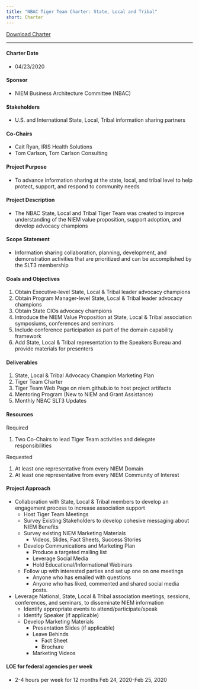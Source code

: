 ```yaml
---
title: "NBAC Tiger Team Charter: State, Local and Tribal"
short: Charter
---
```


[Download Charter](NBAC-SLT-TigerTeam-Charter.docx)

---

#### Charter Date

- 04/23/2020

#### Sponsor

- NIEM Business Architecture Committee (NBAC)

#### Stakeholders

- U.S. and International State, Local, Tribal information sharing partners

#### Co-Chairs

- Cait Ryan, IRIS Health Solutions
- Tom Carlson, Tom Carlson Consulting

#### Project Purpose

- To advance information sharing at the state, local, and tribal level to help protect, support, and respond to community needs

#### Project Description

- The NBAC State, Local and Tribal Tiger Team was created to improve understanding of the NIEM value proposition, support adoption, and develop advocacy champions

#### Scope Statement

- Information sharing collaboration, planning, development, and demonstration activities that are prioritized and can be accomplished by the SLT3 membership

#### Goals and Objectives

1. Obtain Executive-level State, Local & Tribal leader advocacy champions
2. Obtain Program Manager-level State, Local & Tribal leader advocacy champions
3. Obtain State CIOs advocacy champions
4. Introduce the NIEM Value Proposition at State, Local & Tribal association symposiums, conferences and seminars
5. Include conference participation as part of the domain capability framework
6. Add State, Local & Tribal representation to the Speakers Bureau and provide materials for presenters

#### Deliverables

1. State, Local & Tribal Advocacy Champion Marketing Plan
2. Tiger Team Charter
3. Tiger Team Web Page on niem.github.io to host project artifacts
4. Mentoring Program (New to NIEM and Grant Assistance)
5. Monthly NBAC SLT3 Updates

#### Resources

Required

1. Two Co-Chairs to lead Tiger Team activities and delegate responsibilities

Requested

1. At least one representative from every NIEM Domain
2. At least one representative from every NIEM Community of Interest

#### Project Approach

- Collaboration with State, Local & Tribal members to develop an engagement process to increase association support
  - Host Tiger Team Meetings
  - Survey Existing Stakeholders to develop cohesive messaging about NIEM Benefits
  - Survey existing NIEM Marketing Materials
    - Videos, Slides, Fact Sheets, Success Stories
  - Develop Communications and Marketing Plan
    - Produce a targeted mailing list
    - Leverage Social Media
    - Hold Educational/Informational Webinars
  - Follow up with interested parties and set  up one on one meetings
    - Anyone who has emailed with questions
    - Anyone who has liked, commented and shared social media posts.
- Leverage National, State, Local & Tribal association meetings, sessions, conferences, and seminars, to disseminate NIEM information
  - Identify appropriate events to attend/participate/speak
  - Identify Speaker (if applicable)
  - Develop Marketing Materials
    - Presentation Slides (if applicable)
    - Leave Behinds
      - Fact Sheet
      - Brochure
    - Marketing Videos

#### LOE for federal agencies per week

- 2-4 hours per week for 12 months Feb 24, 2020-Feb 25, 2020

